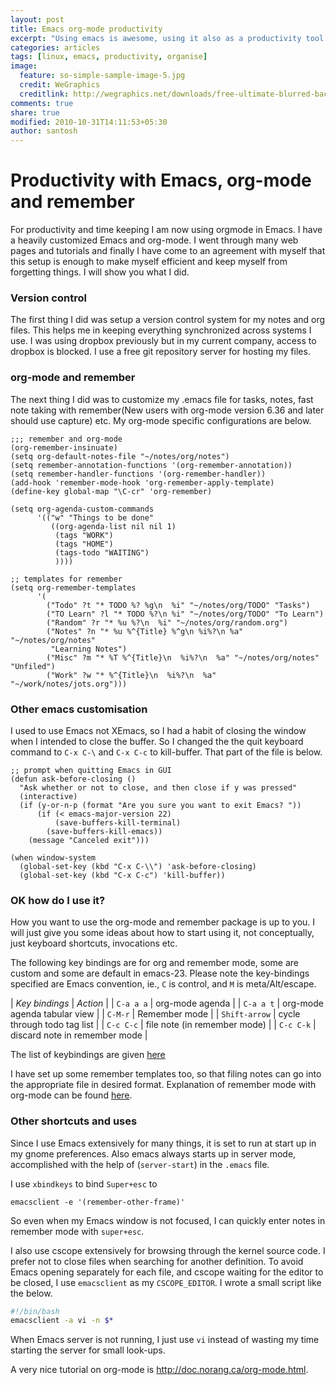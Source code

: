 ```yaml
---
layout: post
title: Emacs org-mode productivity
excerpt: "Using emacs is awesome, using it also as a productivity tool is so productive. Combined with org-mode emacs and your life will be not the same again."
categories: articles
tags: [linux, emacs, productivity, organise]
image:
  feature: so-simple-sample-image-5.jpg
  credit: WeGraphics
  creditlink: http://wegraphics.net/downloads/free-ultimate-blurred-background-pack/
comments: true
share: true
modified: 2010-10-31T14:11:53+05:30
author: santosh
---
```


# Productivity with Emacs, org-mode and remember

For productivity and time keeping I am now using orgmode in Emacs. I have a
heavily customized Emacs and org-mode. I went through many web pages and
tutorials and finally I have come to an agreement with myself that this setup is
enough to make myself efficient and keep myself from forgetting things. I will
show you what I did.

### Version control

The first thing I did was setup a version control system for my notes and org
files. This helps me in keeping everything synchronized across systems I use. I
was using dropbox previously but in my current company, access to dropbox is
blocked. I use a free git repository server for hosting my files.

### org-mode and remember

The next thing I did was to customize my .emacs file for tasks, notes, fast note
taking with remember(New users with org-mode version 6.36 and later should use
capture) etc. My org-mode specific configurations are below.

```elisp
;;; remember and org-mode
(org-remember-insinuate)
(setq org-default-notes-file "~/notes/org/notes")
(setq remember-annotation-functions '(org-remember-annotation))
(setq remember-handler-functions '(org-remember-handler))
(add-hook 'remember-mode-hook 'org-remember-apply-template)
(define-key global-map "\C-cr" 'org-remember)

(setq org-agenda-custom-commands
      '(("w" "Things to be done"
         ((org-agenda-list nil nil 1)
          (tags "WORK")
          (tags "HOME")
          (tags-todo "WAITING")
          ))))

;; templates for remember
(setq org-remember-templates
      '(
        ("Todo" ?t "* TODO %? %g\n  %i" "~/notes/org/TODO" "Tasks")
        ("TO Learn" ?l "* TODO %?\n %i" "~/notes/org/TODO" "To Learn")
        ("Random" ?r "* %u %?\n  %i" "~/notes/org/random.org")
        ("Notes" ?n "* %u %^{Title} %^g\n %i%?\n %a" "~/notes/org/notes"
         "Learning Notes")
        ("Misc" ?m "* %T %^{Title}\n  %i%?\n  %a" "~/notes/org/notes" "Unfiled")
        ("Work" ?w "* %^{Title}\n  %i%?\n  %a" "~/work/notes/jots.org")))
```

### Other emacs customisation

I used to use Emacs not XEmacs, so I had a habit of closing the window when I
intended to close the buffer. So I changed the the quit keyboard command to `C-x
C-\` and `C-x C-c` to kill-buffer. That part of the file is below.

```elisp
;; prompt when quitting Emacs in GUI
(defun ask-before-closing ()
  "Ask whether or not to close, and then close if y was pressed"
  (interactive)
  (if (y-or-n-p (format "Are you sure you want to exit Emacs? "))
      (if (< emacs-major-version 22)
          (save-buffers-kill-terminal)
        (save-buffers-kill-emacs))
    (message "Canceled exit")))

(when window-system
  (global-set-key (kbd "C-x C-\\") 'ask-before-closing)
  (global-set-key (kbd "C-x C-c") 'kill-buffer))
```

### OK how do I use it?

How you want to use the org-mode and remember package is up to you. I will just
give you some ideas about how to start using it, not conceptually, just keyboard
shortcuts, invocations etc.

The following key bindings are for org and remember mode, some are custom and
some are default in emacs-23. Please note the key-bindings specified are Emacs
convention, ie., `C` is control, and `M` is meta/Alt/escape.

| *Key bindings* 	| *Action* |
| `C-a a a` | 	org-mode agenda |
| `C-a a t` | 	org-mode agenda tabular view |
| `C-M-r` | 	Remember mode |
| `Shift-arrow` | 	cycle through todo tag list |
| `C-c C-c` | 	file note (in remember mode) |
| `C-c C-k` | 	discard note in remember mode |

The list of keybindings are given [here](http://orgmode.org/orgcard.txt)

I have set up some remember templates too, so that filing notes can go into the
appropriate file in desired format. Explanation of remember mode with org-mode
can be
found [here](http://members.optusnet.com.au/~charles57/GTD/remember.html).

### Other shortcuts and uses

Since I use Emacs extensively for many things, it is set to run at start up in
my gnome preferences. Also emacs always starts up in server mode, accomplished
with the help of (`server-start`) in the `.emacs` file.

I use `xbindkeys` to bind `Super+esc` to

`emacsclient -e '(remember-other-frame)'`

So even when my Emacs window is not focused, I can quickly enter notes in
remember mode with `super+esc`.

I also use cscope extensively for browsing through the kernel source code. I
prefer not to close files when searching for another definition. To avoid Emacs
opening separately for each file, and cscope waiting for the editor to be
closed, I use `emacsclient` as my `CSCOPE_EDITOR`. I wrote a small script like
the below.

```bash
#!/bin/bash
emacsclient -a vi -n $*
```

When Emacs server is not running, I just use `vi` instead of wasting my time
starting the server for small look-ups.

A very nice tutorial on org-mode is http://doc.norang.ca/org-mode.html.
